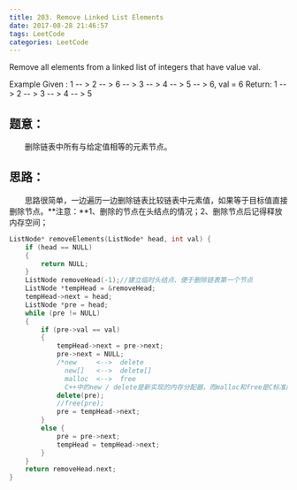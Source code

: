 ```yaml
---
title: 203. Remove Linked List Elements
date: 2017-08-28 21:46:57
tags: LeetCode
categories: LeetCode
---
```


Remove all elements from a linked list of integers that have value val.

Example
Given : 1 -- > 2 -- > 6 -- > 3 -- > 4 -- > 5 -- > 6, val = 6
Return: 1 -- > 2 -- > 3 -- > 4 -- > 5

<!--more-->

## 题意：

　　删除链表中所有与给定值相等的元素节点。

## 思路：

　　思路很简单，一边遍历一边删除链表比较链表中元素值，如果等于目标值直接删除节点。**注意：**1、删除的节点在头结点的情况；2、删除节点后记得释放内存空间；

```c++
ListNode* removeElements(ListNode* head, int val) {
	if (head == NULL)
	{
		return NULL;
	}
	ListNode removeHead(-1);//建立临时头结点、便于删除链表第一个节点
	ListNode *tempHead = &removeHead;
	tempHead->next = head;
	ListNode *pre = head;
	while (pre != NULL)
	{
		if (pre->val == val)
		{
			tempHead->next = pre->next;
			pre->next = NULL;
			/*new     <-->  delete
			  new[]   <-->  delete[]
			  malloc  <-->  free
              C++中的new / delete是新实现的内存分配器，而malloc和free是C标准库实现的另一套内存分配器，他们走的是不同的算法，所以不能混用了.*/
			delete(pre);
			//free(pre);
			pre = tempHead->next;
		}
		else {
			pre = pre->next;
			tempHead = tempHead->next;
		}
	}
	return removeHead.next;
}
```

